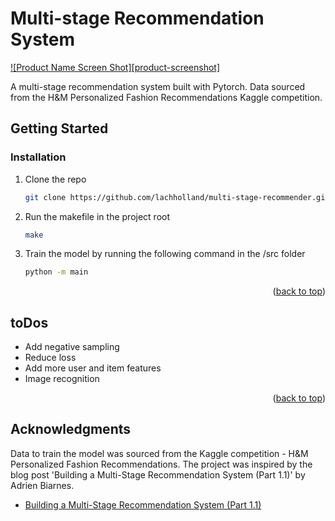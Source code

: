 <!-- TITLE -->
<h1>Multi-stage Recommendation System</h1>

[![Product Name Screen Shot][product-screenshot]](https://example.com)

<!-- TITLE -->
A multi-stage recommendation system built with Pytorch. Data sourced from the H&M Personalized Fashion Recommendations Kaggle competition.


<!-- GETTING STARTED -->
## Getting Started

### Installation

1. Clone the repo
   ```sh
   git clone https://github.com/lachholland/multi-stage-recommender.git
   ```
3. Run the makefile in the project root
   ```sh
   make
   ```
4. Train the model by running the following command in the /src folder
   ```sh
   python -m main
   ```

<p align="right">(<a href="#readme-top">back to top</a>)</p>


<!-- ROADMAP -->
## toDos

- Add negative sampling
- Reduce loss
- Add more user and item features
- Image recognition

<p align="right">(<a href="#readme-top">back to top</a>)</p>


<!-- ACKNOWLEDGMENTS -->
## Acknowledgments
Data to train the model was sourced from the Kaggle competition - H&M Personalized Fashion Recommendations.
The project was inspired by the blog post 'Building a Multi-Stage Recommendation System (Part 1.1)' by Adrien Biarnes.

* [Building a Multi-Stage Recommendation System (Part 1.1)](https://medium.com/mlearning-ai/building-a-multi-stage-recommendation-system-part-1-1-95961ccf3dd8)
